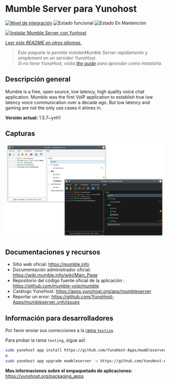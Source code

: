 <!--
Este archivo README esta generado automaticamente<https://github.com/YunoHost/apps/tree/master/tools/readme_generator>
No se debe editar a mano.
-->

# Mumble Server para Yunohost

[![Nivel de integración](https://apps.yunohost.org/badge/integration/mumbleserver)](https://ci-apps.yunohost.org/ci/apps/mumbleserver/)
![Estado funcional](https://apps.yunohost.org/badge/state/mumbleserver)
![Estado En Mantención](https://apps.yunohost.org/badge/maintained/mumbleserver)

[![Instalar Mumble Server con Yunhost](https://install-app.yunohost.org/install-with-yunohost.svg)](https://install-app.yunohost.org/?app=mumbleserver)

*[Leer este README en otros idiomas.](./ALL_README.md)*

> *Este paquete le permite instalarMumble Server rapidamente y simplement en un servidor YunoHost.*  
> *Si no tiene YunoHost, visita [the guide](https://yunohost.org/install) para aprender como instalarla.*

## Descripción general

Mumble is a free, open source, low latency, high quality voice chat application. Mumble was the first VoIP application to establish true low latency voice communication over a decade ago. But low latency and gaming are not the only use cases it shines in.


**Versión actual:** 1.5.7~ynh1

## Capturas

![Captura de Mumble Server](./doc/screenshots/Mumble.png)

## Documentaciones y recursos

- Sitio web oficial: <https://mumble.info>
- Documentación administrador oficial: <https://wiki.mumble.info/wiki/Main_Page>
- Repositorio del código fuente oficial de la aplicación : <https://github.com/mumble-voip/mumble>
- Catálogo YunoHost: <https://apps.yunohost.org/app/mumbleserver>
- Reportar un error: <https://github.com/YunoHost-Apps/mumbleserver_ynh/issues>

## Información para desarrolladores

Por favor enviar sus correcciones a la [rama `testing`](https://github.com/YunoHost-Apps/mumbleserver_ynh/tree/testing).

Para probar la rama `testing`, sigue asÍ:

```bash
sudo yunohost app install https://github.com/YunoHost-Apps/mumbleserver_ynh/tree/testing --debug
o
sudo yunohost app upgrade mumbleserver -u https://github.com/YunoHost-Apps/mumbleserver_ynh/tree/testing --debug
```

**Mas informaciones sobre el empaquetado de aplicaciones:** <https://yunohost.org/packaging_apps>
